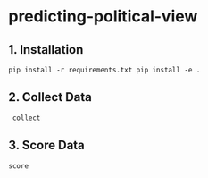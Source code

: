 # predicting-political-view

## 1. Installation
`
pip install -r requirements.txt
pip install -e .
`

## 2. Collect Data 
` 
collect
` 

## 3. Score Data
`
score
` 
